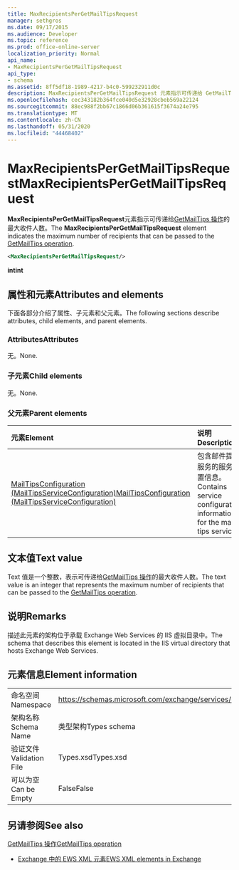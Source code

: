 ```yaml
---
title: MaxRecipientsPerGetMailTipsRequest
manager: sethgros
ms.date: 09/17/2015
ms.audience: Developer
ms.topic: reference
ms.prod: office-online-server
localization_priority: Normal
api_name:
- MaxRecipientsPerGetMailTipsRequest
api_type:
- schema
ms.assetid: 8ff5df18-1989-4217-b4c0-599232911d0c
description: MaxRecipientsPerGetMailTipsRequest 元素指示可传递给 GetMailTips 操作的最大收件人数。
ms.openlocfilehash: cec343182b364fce040d5e32928cbeb569a22124
ms.sourcegitcommit: 88ec988f2bb67c1866d06b361615f3674a24e795
ms.translationtype: MT
ms.contentlocale: zh-CN
ms.lasthandoff: 05/31/2020
ms.locfileid: "44468402"
---
```

# <a name="maxrecipientspergetmailtipsrequest"></a><span data-ttu-id="2aad4-103">MaxRecipientsPerGetMailTipsRequest</span><span class="sxs-lookup"><span data-stu-id="2aad4-103">MaxRecipientsPerGetMailTipsRequest</span></span>

<span data-ttu-id="2aad4-104">**MaxRecipientsPerGetMailTipsRequest**元素指示可传递给[GetMailTips 操作](getmailtips-operation.md)的最大收件人数。</span><span class="sxs-lookup"><span data-stu-id="2aad4-104">The **MaxRecipientsPerGetMailTipsRequest** element indicates the maximum number of recipients that can be passed to the [GetMailTips operation](getmailtips-operation.md).</span></span>
  
```XML
<MaxRecipientsPerGetMailTipsRequest/>
```

 <span data-ttu-id="2aad4-105">**int**</span><span class="sxs-lookup"><span data-stu-id="2aad4-105">**int**</span></span>
## <a name="attributes-and-elements"></a><span data-ttu-id="2aad4-106">属性和元素</span><span class="sxs-lookup"><span data-stu-id="2aad4-106">Attributes and elements</span></span>

<span data-ttu-id="2aad4-107">下面各部分介绍了属性、子元素和父元素。</span><span class="sxs-lookup"><span data-stu-id="2aad4-107">The following sections describe attributes, child elements, and parent elements.</span></span>
  
### <a name="attributes"></a><span data-ttu-id="2aad4-108">Attributes</span><span class="sxs-lookup"><span data-stu-id="2aad4-108">Attributes</span></span>

<span data-ttu-id="2aad4-109">无。</span><span class="sxs-lookup"><span data-stu-id="2aad4-109">None.</span></span>
  
### <a name="child-elements"></a><span data-ttu-id="2aad4-110">子元素</span><span class="sxs-lookup"><span data-stu-id="2aad4-110">Child elements</span></span>

<span data-ttu-id="2aad4-111">无。</span><span class="sxs-lookup"><span data-stu-id="2aad4-111">None.</span></span>
  
### <a name="parent-elements"></a><span data-ttu-id="2aad4-112">父元素</span><span class="sxs-lookup"><span data-stu-id="2aad4-112">Parent elements</span></span>

|<span data-ttu-id="2aad4-113">**元素**</span><span class="sxs-lookup"><span data-stu-id="2aad4-113">**Element**</span></span>|<span data-ttu-id="2aad4-114">**说明**</span><span class="sxs-lookup"><span data-stu-id="2aad4-114">**Description**</span></span>|
|:-----|:-----|
|[<span data-ttu-id="2aad4-115">MailTipsConfiguration (MailTipsServiceConfiguration)</span><span class="sxs-lookup"><span data-stu-id="2aad4-115">MailTipsConfiguration (MailTipsServiceConfiguration)</span></span>](mailtipsconfiguration-mailtipsserviceconfiguration.md) <br/> |<span data-ttu-id="2aad4-116">包含邮件提示服务的服务配置信息。</span><span class="sxs-lookup"><span data-stu-id="2aad4-116">Contains service configuration information for the mail tips service.</span></span>  <br/> |
   
## <a name="text-value"></a><span data-ttu-id="2aad4-117">文本值</span><span class="sxs-lookup"><span data-stu-id="2aad4-117">Text value</span></span>

<span data-ttu-id="2aad4-118">Text 值是一个整数，表示可传递给[GetMailTips 操作](getmailtips-operation.md)的最大收件人数。</span><span class="sxs-lookup"><span data-stu-id="2aad4-118">The text value is an integer that represents the maximum number of recipients that can be passed to the [GetMailTips operation](getmailtips-operation.md).</span></span>
  
## <a name="remarks"></a><span data-ttu-id="2aad4-119">说明</span><span class="sxs-lookup"><span data-stu-id="2aad4-119">Remarks</span></span>

<span data-ttu-id="2aad4-120">描述此元素的架构位于承载 Exchange Web Services 的 IIS 虚拟目录中。</span><span class="sxs-lookup"><span data-stu-id="2aad4-120">The schema that describes this element is located in the IIS virtual directory that hosts Exchange Web Services.</span></span>
  
## <a name="element-information"></a><span data-ttu-id="2aad4-121">元素信息</span><span class="sxs-lookup"><span data-stu-id="2aad4-121">Element information</span></span>

|||
|:-----|:-----|
|<span data-ttu-id="2aad4-122">命名空间</span><span class="sxs-lookup"><span data-stu-id="2aad4-122">Namespace</span></span>  <br/> |https://schemas.microsoft.com/exchange/services/2006/types  <br/> |
|<span data-ttu-id="2aad4-123">架构名称</span><span class="sxs-lookup"><span data-stu-id="2aad4-123">Schema Name</span></span>  <br/> |<span data-ttu-id="2aad4-124">类型架构</span><span class="sxs-lookup"><span data-stu-id="2aad4-124">Types schema</span></span>  <br/> |
|<span data-ttu-id="2aad4-125">验证文件</span><span class="sxs-lookup"><span data-stu-id="2aad4-125">Validation File</span></span>  <br/> |<span data-ttu-id="2aad4-126">Types.xsd</span><span class="sxs-lookup"><span data-stu-id="2aad4-126">Types.xsd</span></span>  <br/> |
|<span data-ttu-id="2aad4-127">可以为空</span><span class="sxs-lookup"><span data-stu-id="2aad4-127">Can be Empty</span></span>  <br/> |<span data-ttu-id="2aad4-128">False</span><span class="sxs-lookup"><span data-stu-id="2aad4-128">False</span></span>  <br/> |
   
## <a name="see-also"></a><span data-ttu-id="2aad4-129">另请参阅</span><span class="sxs-lookup"><span data-stu-id="2aad4-129">See also</span></span>



[<span data-ttu-id="2aad4-130">GetMailTips 操作</span><span class="sxs-lookup"><span data-stu-id="2aad4-130">GetMailTips operation</span></span>](getmailtips-operation.md)


- [<span data-ttu-id="2aad4-131">Exchange 中的 EWS XML 元素</span><span class="sxs-lookup"><span data-stu-id="2aad4-131">EWS XML elements in Exchange</span></span>](ews-xml-elements-in-exchange.md)

